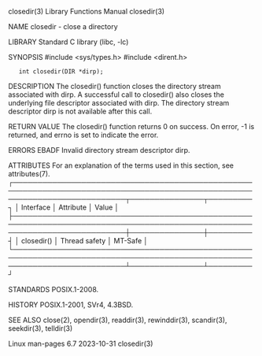 closedir(3)							   Library Functions Manual							   closedir(3)

NAME
       closedir - close a directory

LIBRARY
       Standard C library (libc, -lc)

SYNOPSIS
       #include <sys/types.h>
       #include <dirent.h>

       int closedir(DIR *dirp);

DESCRIPTION
       The  closedir()	function closes the directory stream associated with dirp.  A successful call to closedir() also closes the underlying file descriptor
       associated with dirp.  The directory stream descriptor dirp is not available after this call.

RETURN VALUE
       The closedir() function returns 0 on success.  On error, -1 is returned, and errno is set to indicate the error.

ERRORS
       EBADF  Invalid directory stream descriptor dirp.

ATTRIBUTES
       For an explanation of the terms used in this section, see attributes(7).
       ┌───────────────────────────────────────────────────────────────────────────────────────────────────────────────────────────┬───────────────┬─────────┐
       │ Interface														   │ Attribute	   │ Value   │
       ├───────────────────────────────────────────────────────────────────────────────────────────────────────────────────────────┼───────────────┼─────────┤
       │ closedir()														   │ Thread safety │ MT-Safe │
       └───────────────────────────────────────────────────────────────────────────────────────────────────────────────────────────┴───────────────┴─────────┘

STANDARDS
       POSIX.1-2008.

HISTORY
       POSIX.1-2001, SVr4, 4.3BSD.

SEE ALSO
       close(2), opendir(3), readdir(3), rewinddir(3), scandir(3), seekdir(3), telldir(3)

Linux man-pages 6.7							  2023-10-31								   closedir(3)
